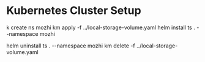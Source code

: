 # Kubernetes Cluster Setup

k create ns mozhi
km apply -f ../local-storage-volume.yaml
helm install ts . --namespace mozhi

helm uninstall ts . --namespace mozhi
km delete -f ../local-storage-volume.yaml
